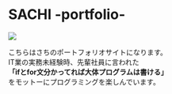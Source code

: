 # SACHI -portfolio-
<img src="https://user-images.githubusercontent.com/98516000/151319777-22e2d6bf-c1e9-4e72-b717-939c51f91858.png">

<p>こちらはさちのポートフォリオサイトになります。<br>
  IT業の実務未経験時、先輩社員に言われた<br>
  <b>  「ifとfor文分かってれば大体プログラムは書ける」</b><br>
をモットーにプログラミングを楽しんでいます。
</p>

